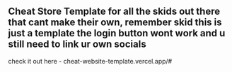 ## Cheat Store Template for all the skids out there that cant make their own, remember skid this is just a template the login button wont work and u still need to link ur own socials

check it out here - cheat-website-template.vercel.app/#
